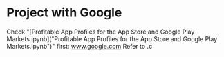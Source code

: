 # Project with Google

Check "[Profitable App Profiles for the App Store and Google Play Markets.ipynb]("Profitable App Profiles for the App Store and Google Play Markets.ipynb")" first: www.google.com 
Refer to .c